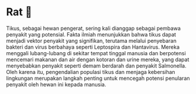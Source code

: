 # Rat 🐀
Tikus, sebagai hewan pengerat, sering kali dianggap sebagai pembawa penyakit yang potensial. Fakta ilmiah menunjukkan bahwa tikus dapat menjadi vektor penyakit yang signifikan, terutama melalui penyebaran bakteri dan virus berbahaya seperti Leptospira dan Hantavirus. Mereka menggali lubang-lubang di sekitar tempat tinggal manusia dan berpotensi mencemari makanan dan air dengan kotoran dan urine mereka, yang dapat menyebabkan penyakit seperti demam berdarah dan penyakit Salmonella. Oleh karena itu, pengendalian populasi tikus dan menjaga kebersihan lingkungan merupakan langkah penting untuk mencegah potensi penularan penyakit oleh hewan ini kepada manusia.
